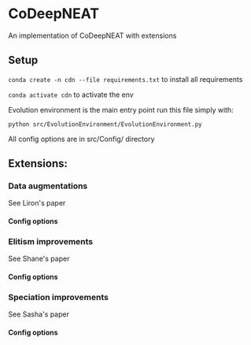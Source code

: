 # CoDeepNEAT

An implementation of CoDeepNEAT with extensions

## Setup

```conda create -n cdn --file requirements.txt``` to install all requirements

```conda activate cdn``` to activate the env

Evolution environment is the main entry point run this file simply with:

```python src/EvolutionEnvironment/EvolutionEnvironment.py```

All config options are in src/Config/ directory

## Extensions:

### Data augmentations

See Liron's paper

#### Config options

### Elitism improvements

See Shane's paper

#### Config options

### Speciation improvements

See Sasha's paper

#### Config options
